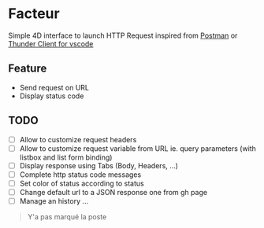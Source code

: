 # Facteur

Simple 4D interface to launch HTTP Request inspired from [Postman](https://www.postman.com/) or [Thunder Client for vscode](https://www.thunderclient.io/)

## Feature

- Send request on URL
- Display status code

## TODO

- [ ] Allow to customize request headers
- [ ] Allow to customize request variable from URL ie. query parameters (with listbox and list form binding) 
- [ ] Display response using Tabs (Body, Headers, ...)
- [ ] Complete http status code messages
- [ ] Set color of status according to status
- [ ] Change default url to a JSON response one from gh page
- [ ] Manage an history
...

> Y'a pas marqué la poste
